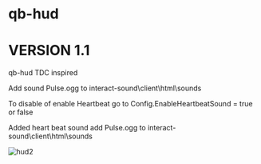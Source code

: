 # qb-hud 
# VERSION 1.1

qb-hud TDC inspired

Add sound Pulse.ogg to interact-sound\client\html\sounds

To disable of enable Heartbeat go to Config.EnableHeartbeatSound = true or false

Added heart beat sound add Pulse.ogg to interact-sound\client\html\sounds

![hud2](https://github.com/TazLTD/qb-hud/assets/89445989/8379fcc8-7d9a-4b33-8295-f17e0affea15)


